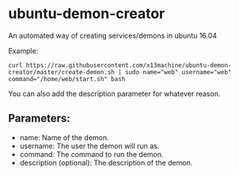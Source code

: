 # ubuntu-demon-creator
An automated way of creating services/demons in ubuntu 16.04

Example:

	curl https://raw.githubusercontent.com/x13machine/ubuntu-demon-creator/master/create-demon.sh | sudo name="web" username="web" command="/home/web/start.sh" bash

You can also add the description parameter for whatever reason.

## Parameters:
* name: Name of the demon.
* username: The user the demon will run as.
* command: The command to run the demon.
* description (optional): The description of the demon.
	
